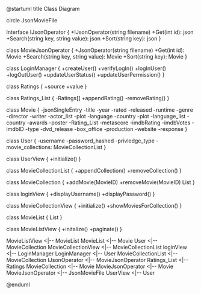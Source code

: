 @startuml
title Class Diagram

circle JsonMovieFile

Interface IJsonOperator {
  +IJsonOperator(string filename)
  +Get(int id): json
  +Search(string key, string value): json
  +Sort(string key): json
}

class MovieJsonOperator {
  +JsonOperator(string filename)
  +Get(int id): Movie
  +Search(string key, string value): Movie
  +Sort(string key): Movie
}

class LoginManager {
  +createUser()
  +verifyLogIn()
  +logInUser()
  +logOutUser()
  +updateUserStatus()
  +updateUserPermission()
}

class Ratings {
  +source
  +value
}

class Ratings_List {
  -Ratings[]
  +appendRating()
  -removeRating()
}

class Movie {
  -jsonSingleEntry
  -title
  -year
  -rated
  -released
  -runtime
  -genre
  -director
  -writer
  -actor_list
  -plot
  -language
  -country
  -plot
  -language_list
  -country
  -awards
  -poster
  -Rating_List
  -metascore
  -imdbRating
  -imdbVotes
  -imdbID
  -type
  -dvd_release
  -box_office
  -production
  -website
  -response
}

class User {
  -username
  -password_hashed
  -privledge_type
  -movie_collections: MovieCollectionList
}

class UserView {
  +initialize()
}

class MovieCollectionList {
  +appendCollection()
  +removeCollection()
}

class MovieCollection {
  +addMovie(MovieID)
  +removeMovie(MovieID)
  List<Movie>
}

class loginView {
  +displayUsername()
  +displayPassword()
}

class MovieCollectionView {
  +initialize()
  +showMoviesForCollection()
}

class MovieList {
  List<Movie>
}

class MovieListView {
  +initalize()
  +paginate()
}

MovieListView <|-- MovieList
MovieList <|-- Movie
User <|-- MovieCollection
MovieCollectionView <|-- MovieCollectionList
loginView <|-- LoginManager
LoginManager <|-- User
MovieCollectionList <|-- MovieCollection
IJsonOperator <|-- MovieJsonOperator
Ratings_List <|-- Ratings
MovieCollection <|-- Movie
MovieJsonOperator <|-- Movie
MovieJsonOperator <|-- JsonMovieFile
UserView <|-- User

@enduml
